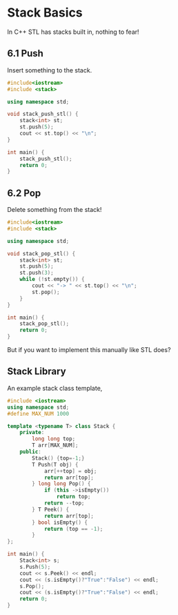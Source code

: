 # Stack Basics

In C++ STL has stacks built in, nothing to fear!

## 6.1 Push

Insert something to the stack.

```cpp
#include<iostream>
#include <stack>

using namespace std;

void stack_push_stl() {
    stack<int> st;
    st.push(5);
    cout << st.top() << "\n";
}

int main() {
    stack_push_stl();
    return 0;
}
```

## 6.2 Pop

Delete something from the stack!

```cpp
#include<iostream>
#include <stack>

using namespace std;

void stack_pop_stl() {
    stack<int> st;
    st.push(5);
    st.push(3);
    while (!st.empty()) {
        cout << "-> " << st.top() << "\n";
        st.pop();
    }
}

int main() {
    stack_pop_stl();
    return 0;
}
```

But if you want to implement this manually like STL does?

## Stack Library

An example stack class template,

```cpp
#include <iostream>
using namespace std;
#define MAX_NUM 1000

template <typename T> class Stack {
    private:
        long long top;
        T arr[MAX_NUM];
    public:
        Stack() {top=-1;}
        T Push(T obj) {
            arr[++top] = obj;
            return arr[top];
        } long long Pop() {
            if (this ->isEmpty())
                return top;
            return --top;
        } T Peek() {
            return arr[top];
        } bool isEmpty() {
            return (top == -1);
        }
};

int main() {
    Stack<int> s;
    s.Push(5);
    cout << s.Peek() << endl;
    cout << (s.isEmpty()?"True":"False") << endl;
    s.Pop();
    cout << (s.isEmpty()?"True":"False") << endl;
    return 0;
}
```
